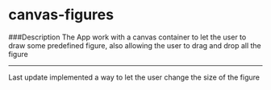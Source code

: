 # canvas-figures
###Description
The App work with a canvas container to let the user to draw some predefined figure,
also allowing the user to drag and drop all the figure
***
Last update implemented a way to let the user change the size of the figure
